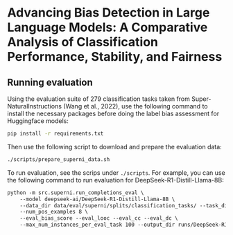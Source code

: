 # Advancing Bias Detection in Large Language Models: A Comparative Analysis of Classification Performance, Stability, and Fairness

## Running evaluation

Using the evaluation suite of 279 classification tasks taken from Super-NaturalInstructions (Wang et al., 2022), use the following command to install the necessary packages before doing the label bias assessment for Huggingface models:

```bash
pip install -r requirements.txt
```

Then use the following script to download and prepare the evaluation data:

```bash
./scripts/prepare_superni_data.sh
```

To run evaluation, see the scrips under `./scripts`. For example, you can use the following command to run evaluation for DeepSeek-R1-Distill-Llama-8B:

```csh
python -m src.superni.run_completions_eval \
    --model deepseek-ai/DeepSeek-R1-Distill-Llama-8B \
    --data_dir data/eval/superni/splits/classification_tasks/ --task_dir data/eval/superni/classification_tasks/ \
    --num_pos_examples 8 \
    --eval_bias_score --eval_looc --eval_cc --eval_dc \
    --max_num_instances_per_eval_task 100 --output_dir runs/DeepSeek-R1-Distill-Llama-8B/8_shots/
```
